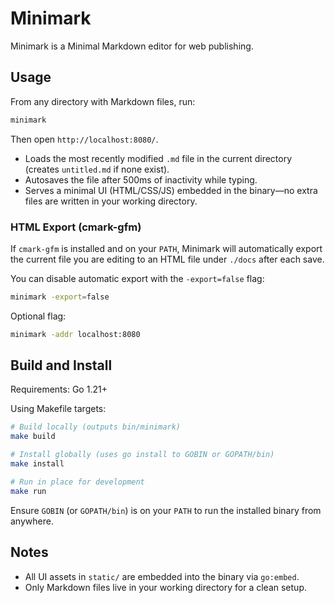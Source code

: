 # Minimark

Minimark is a Minimal Markdown editor for web publishing.


## Usage

From any directory with Markdown files, run:

```sh
minimark
```

Then open `http://localhost:8080/`.

- Loads the most recently modified `.md` file in the current directory (creates `untitled.md` if none exist).
- Autosaves the file after 500ms of inactivity while typing.
- Serves a minimal UI (HTML/CSS/JS) embedded in the binary—no extra files are written in your working directory.

### HTML Export (cmark-gfm)

If `cmark-gfm` is installed and on your `PATH`, Minimark will automatically export the current file you are editing to an HTML file under `./docs` after each save.

You can disable automatic export with the `-export=false` flag:

```sh
minimark -export=false
```

Optional flag:

```sh
minimark -addr localhost:8080
```


## Build and Install

Requirements: Go 1.21+

Using Makefile targets:

```sh
# Build locally (outputs bin/minimark)
make build

# Install globally (uses go install to GOBIN or GOPATH/bin)
make install

# Run in place for development
make run
```

Ensure `GOBIN` (or `GOPATH/bin`) is on your `PATH` to run the installed binary from anywhere.


## Notes

- All UI assets in `static/` are embedded into the binary via `go:embed`.
- Only Markdown files live in your working directory for a clean setup.
